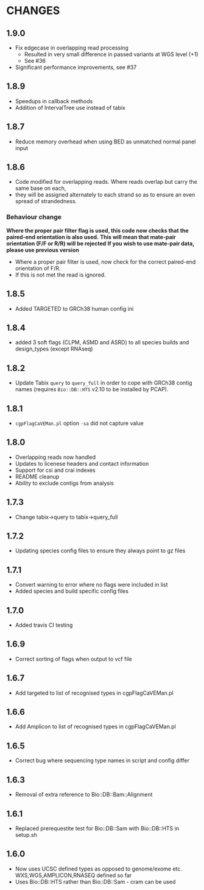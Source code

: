# CHANGES

## 1.9.0

* Fix edgecase in overlapping read processing
  * Resulted in very small difference in passed variants at WGS level (+1)
  * See #36
* Significant performance improvements, see #37

## 1.8.9

* Speedups in callback methods
* Addition of IntervalTree use instead of tabix

## 1.8.7

* Reduce memory overhead when using BED as unmatched normal panel input

## 1.8.6

* Code modified for overlapping reads. Where reads overlap but carry the same base on each,
* they will be assigned alternately to each strand so as to ensure an even spread of strandedness.

### Behaviour change

**Where the proper pair filter flag is used, this code now checks that the paired-end orientation is also used.**
**This will mean that mate-pair orientation (F/F or R/R) will be rejected**
**If you wish to use mate-pair data, please use previous version**

* Where a proper pair filter is used, now check for the correct paired-end orientation of F/R.
* If this is not met the read is ignored.

## 1.8.5

* Added TARGETED to GRCh38 human config ini

## 1.8.4

* added 3 soft flags (CLPM, ASMD and ASRD) to all species builds and design_types (except RNAseq)

## 1.8.2

* Update Tabix `query` to `query_full` in order to cope with GRCh38 contig names (requires `Bio::DB::HTS` v2.10 to be installed by PCAP).

## 1.8.1

* `cgpFlagCaVEMan.pl` option `-sa` did not capture value

## 1.8.0

*   Overlapping reads now handled
*   Updates to licenese headers and contact information
*   Support for csi and crai indexes
*   README cleanup
*   Ability to exclude contigs from analysis

## 1.7.3

* Change tabix->query to tabix->query_full

## 1.7.2

*   Updating species config files to ensure they always point to gz files

## 1.7.1

*   Convert warning to error where no flags were included in list
*   Added species and build specific config files

## 1.7.0

*   Added travis CI testing

## 1.6.9

*   Correct sorting of flags when output to vcf file

## 1.6.7

*   Add targeted to list of recognised types in cgpFlagCaVEMan.pl

## 1.6.6

*   Add Amplicon to list of recognised types in cgpFlagCaVEMan.pl

## 1.6.5

*   Correct bug where sequencing type names in script and config differ

## 1.6.3

*   Removal of extra reference to Bio::DB::Bam::Alignment

## 1.6.1

*   Replaced prerequestite test for Bio::DB::Sam with Bio::DB::HTS in setup.sh

## 1.6.0

*   Now uses UCSC defined types as opposed to genome/exome etc. WXS,WGS,AMPLICON,RNASEQ defined so far
*   Uses Bio::DB::HTS rather than Bio::DB::Sam - cram can be used
